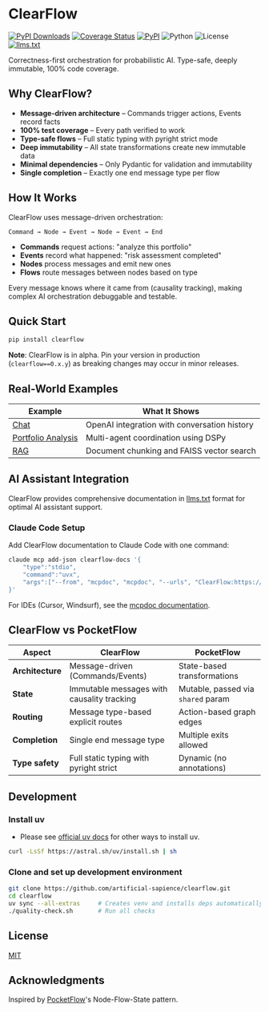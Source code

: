 # ClearFlow

[![PyPI Downloads](https://static.pepy.tech/personalized-badge/clearflow?period=total&units=INTERNATIONAL_SYSTEM&left_color=BLACK&right_color=GREEN&left_text=downloads)](https://pepy.tech/projects/clearflow)
[![Coverage Status](https://coveralls.io/repos/github/artificial-sapience/clearflow/badge.svg?branch=main)](https://coveralls.io/github/artificial-sapience/clearflow?branch=main)
[![PyPI](https://badge.fury.io/py/clearflow.svg)](https://pypi.org/project/clearflow/)
![Python](https://img.shields.io/badge/Python-3.13%2B-blue)
![License](https://img.shields.io/badge/License-MIT-yellow)
[![llms.txt](https://img.shields.io/badge/llms.txt-green)](https://raw.githubusercontent.com/artificial-sapience/clearflow/main/llms.txt)

Correctness-first orchestration for probabilistic AI. Type-safe, deeply immutable, 100% code coverage.

## Why ClearFlow?

- **Message-driven architecture** – Commands trigger actions, Events record facts
- **100% test coverage** – Every path verified to work
- **Type-safe flows** – Full static typing with pyright strict mode
- **Deep immutability** – All state transformations create new immutable data
- **Minimal dependencies** – Only Pydantic for validation and immutability
- **Single completion** – Exactly one end message type per flow

## How It Works

ClearFlow uses message-driven orchestration:

```text
Command → Node → Event → Node → Event → End
```

- **Commands** request actions: "analyze this portfolio"
- **Events** record what happened: "risk assessment completed"
- **Nodes** process messages and emit new ones
- **Flows** route messages between nodes based on type

Every message knows where it came from (causality tracking), making complex AI orchestration debuggable and testable.

## Quick Start

```bash
pip install clearflow
```

**Note**: ClearFlow is in alpha. Pin your version in production (`clearflow==0.x.y`) as breaking changes may occur in minor releases.

## Real-World Examples

| Example | What It Shows |
|---------|---------------|
| [Chat](examples/chat/) | OpenAI integration with conversation history |
| [Portfolio Analysis](examples/portfolio_analysis/) | Multi-agent coordination using DSPy |
| [RAG](examples/rag/) | Document chunking and FAISS vector search |

## AI Assistant Integration

ClearFlow provides comprehensive documentation in [llms.txt](https://llmstxt.org/) format for optimal AI assistant support.

### Claude Code Setup

Add ClearFlow documentation to Claude Code with one command:

```bash
claude mcp add-json clearflow-docs '{
    "type":"stdio",
    "command":"uvx",
    "args":["--from", "mcpdoc", "mcpdoc", "--urls", "ClearFlow:https://raw.githubusercontent.com/artificial-sapience/clearflow/main/llms.txt"]
}'
```

For IDEs (Cursor, Windsurf), see the [mcpdoc documentation](https://github.com/langchain-ai/mcpdoc#configuration).

## ClearFlow vs PocketFlow

| Aspect | ClearFlow | PocketFlow |
|--------|-----------|------------|
| **Architecture** | Message-driven (Commands/Events) | State-based transformations |
| **State** | Immutable messages with causality tracking | Mutable, passed via `shared` param |
| **Routing** | Message type-based explicit routes | Action-based graph edges |
| **Completion** | Single end message type | Multiple exits allowed |
| **Type safety** | Full static typing with pyright strict | Dynamic (no annotations) |

## Development

### Install uv

- Please see [official uv docs](https://docs.astral.sh/uv/getting-started/installation/#installation-methods) for other ways to install uv.

```bash
curl -LsSf https://astral.sh/uv/install.sh | sh
```

### Clone and set up development environment

```bash
git clone https://github.com/artificial-sapience/clearflow.git
cd clearflow
uv sync --all-extras     # Creates venv and installs deps automatically
./quality-check.sh       # Run all checks
```

## License

[MIT](LICENSE)

## Acknowledgments

Inspired by [PocketFlow](https://github.com/The-Pocket/PocketFlow)'s Node-Flow-State pattern.

